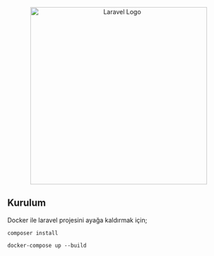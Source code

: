 <p align="center"><a href="https://laravel.com" target="_blank"><img src="https://raw.githubusercontent.com/laravel/art/master/logo-lockup/5%20SVG/2%20CMYK/1%20Full%20Color/laravel-logolockup-cmyk-red.svg" width="400" alt="Laravel Logo"></a></p>

## Kurulum

Docker ile laravel projesini ayağa kaldırmak için;

```shell
composer install 
```

```shell
docker-compose up --build
```

